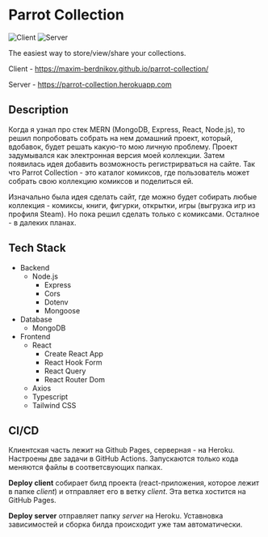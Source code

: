 # Parrot Collection
![Client](https://github.com/m-berdnikov/parrot-collection/actions/workflows/client.yml/badge.svg)
![Server](https://github.com/m-berdnikov/parrot-collection/actions/workflows/server.yml/badge.svg)

The easiest way to store/view/share your collections. 

Client - https://maxim-berdnikov.github.io/parrot-collection/

Server - https://parrot-collection.herokuapp.com

## Description 

Когда я узнал про стек MERN (MongoDB, Express, React, Node.js), то решил попробовать собрать на нем домашний проект, который, вдобавок,  будет решать какую-то 
мою личную проблему. Проект задумывался как электронная версия моей коллекции. Затем появилась идея добавить возможность регистрирваться на сайте. 
Так что Parrot Collection - это каталог комиксов, где пользователь может собрать свою коллекцию комиксов и поделиться ей. 

Изначально была идея сделать сайт, где можно будет собирать любые коллекция - комиксы, книги, фигурки, открытки, игры (выгрузка игр из профиля Steam). 
Но пока решил сделать только с комиксами. Осталное - в далеких планах.

## Tech Stack

* Backend
    * Node.js
      * Express
      * Cors
      * Dotenv
      * Mongoose
* Database
    * MongoDB
* Frontend
    * React
      * Create React App
      * React Hook Form
      * React Query
      * React Router Dom
    * Axios
    * Typescript
    * Tailwind CSS

## CI/CD

Клиентская часть лежит на Github Pages, серверная - на Heroku. Настроены две задачи в GitHub Actions. Запускаются только кода меняются файлы в соответсвующих папках.

**Deploy client** собирает билд проекта (react-приложения, которое лежит в папке *client*) и отправляет его в ветку *client*. Эта ветка хостится на GitHub Pages. 

**Deploy server** отправляет папку *server* на Heroku. Уставновка зависимостей и сборка билда происходит уже там автоматически.
